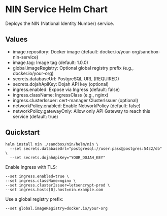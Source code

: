 # NIN Service Helm Chart

Deploys the NIN (National Identity Number) service.

## Values

- image.repository: Docker image (default: docker.io/your-org/sandbox-nin-service)
- image.tag: Image tag (default: 1.0.0)
- global.imageRegistry: Optional global registry prefix (e.g., docker.io/your-org)
- secrets.databaseUrl: PostgreSQL URL (REQUIRED)
- secrets.dojahApiKey: Dojah API key (optional)
- ingress.enabled: Expose via Ingress (default: false)
- ingress.className: IngressClass (e.g., nginx)
- ingress.clusterIssuer: cert-manager ClusterIssuer (optional)
- networkPolicy.enabled: Enable NetworkPolicy (default: false)
- networkPolicy.gatewayOnly: Allow only API Gateway to reach this service (default: true)

## Quickstart

```
helm install nin ./sandbox/nin/helm/nin \
  --set secrets.databaseUrl="postgresql://user:pass@postgres:5432/db" \
  --set secrets.dojahApiKey="YOUR_DOJAH_KEY"
```

Enable Ingress with TLS:

```
--set ingress.enabled=true \
--set ingress.className=nginx \
--set ingress.clusterIssuer=letsencrypt-prod \
--set ingress.hosts[0].host=nin.example.com
```

Use a global registry prefix:

```
--set global.imageRegistry=docker.io/your-org
```
